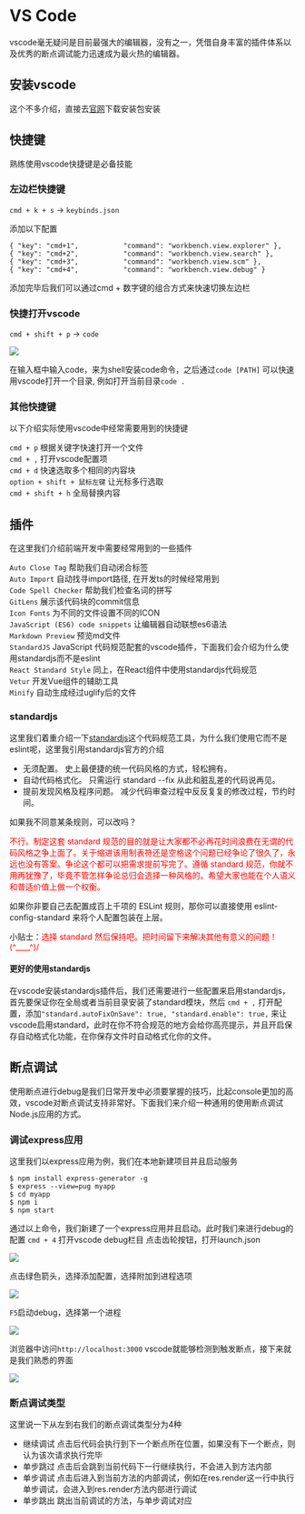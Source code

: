 # VS Code

vscode毫无疑问是目前最强大的编辑器，没有之一，凭借自身丰富的插件体系以及优秀的断点调试能力迅速成为最火热的编辑器。

## 安装vscode

这个不多介绍，直接去[官网](https://code.visualstudio.com/)下载安装包安装

## 快捷键

熟练使用vscode快捷键是必备技能

### 左边栏快捷键

`cmd + k + s` -> `keybinds.json`

添加以下配置

```
{ "key": "cmd+1",           "command": "workbench.view.explorer" },
{ "key": "cmd+2",           "command": "workbench.view.search" },
{ "key": "cmd+3",           "command": "workbench.view.scm" },
{ "key": "cmd+4",           "command": "workbench.view.debug" }
```

添加完毕后我们可以通过cmd + 数字键的组合方式来快速切换左边栏

### 快捷打开vscode

`cmd + shift + p` -> `code`

![](https://gw.alicdn.com/tfs/TB11o6_XET1gK0jSZFhXXaAtVXa-988-686.jpg)

在输入框中输入code，来为shell安装code命令，之后通过`code [PATH]` 可以快速用vscode打开一个目录, 例如打开当前目录`code .`

### 其他快捷键

以下介绍实际使用vscode中经常需要用到的快捷键

`cmd + p` 根据关键字快速打开一个文件  
`cmd + ,` 打开vscode配置项  
`cmd + d` 快速选取多个相同的内容块  
`option + shift + 鼠标左键` 让光标多行选取  
`cmd + shift + h` 全局替换内容

## 插件

在这里我们介绍前端开发中需要经常用到的一些插件

`Auto Close Tag` 帮助我们自动闭合标签  
`Auto Import` 自动找寻import路径, 在开发ts的时候经常用到  
`Code Spell Checker` 帮助我们检查名词的拼写  
`GitLens` 展示该代码块的commit信息  
`Icon Fonts` 为不同的文件设置不同的ICON  
`JavaScript (ES6) code snippets` 让编辑器自动联想es6语法  
`Markdown Preview` 预览md文件  
`StandardJS` JavaScript 代码规范配套的vscode插件，下面我们会介绍为什么使用standardjs而不是eslint  
`React Standard Style` 同上，在React组件中使用standardjs代码规范  
`Vetur` 开发Vue组件的辅助工具  
`Minify` 自动生成经过uglify后的文件  

### standardjs

这里我们着重介绍一下[standardjs](https://standardjs.com/readme-zhcn.html)这个代码规范工具，为什么我们使用它而不是eslint呢，这里我引用standardjs官方的介绍

- 无须配置。 史上最便捷的统一代码风格的方式，轻松拥有。
- 自动代码格式化。 只需运行 standard --fix 从此和脏乱差的代码说再见。
- 提前发现风格及程序问题。 减少代码审查过程中反反复复的修改过程，节约时间。

如果我不同意某条规则，可以改吗？  

<span style="color:red">不行。制定这套 standard 规范的目的就是让大家都不必再花时间浪费在无谓的代码风格之争上面了。关于缩进该用制表符还是空格这个问题已经争论了很久了，永远也没有答案。争论这个都可以把需求提前写完了。遵循 standard 规范，你就不用再犹豫了，毕竟不管怎样争论总归会选择一种风格的。希望大家也能在个人语义和普适价值上做一个权衡。</span>

如果你非要自己去配置成百上千项的 ESLint 规则，那你可以直接使用 eslint-config-standard 来将个人配置包装在上层。

小贴士：<span style="color:red">选择 standard 然后保持吧。把时间留下来解决其他有意义的问题！(^____^)/</span>

#### 更好的使用standardjs

在vscode安装standardjs插件后，我们还需要进行一些配置来启用standardjs，首先要保证你在全局或者当前目录安装了standard模块，然后
`cmd + ,` 打开配置，添加`"standard.autoFixOnSave": true, "standard.enable": true,` 来让vscode启用standard，此时在你不符合规范的地方会给你高亮提示，并且开启保存自动格式化功能，在你保存文件时自动格式化你的文件。

## 断点调试

使用断点进行debug是我们日常开发中必须要掌握的技巧，比起console更加的高效，vscode对断点调试支持非常好。下面我们来介绍一种通用的使用断点调试Node.js应用的方式。

### 调试express应用

这里我们以express应用为例，我们在本地新建项目并且启动服务

```
$ npm install express-generator -g
$ express --view=pug myapp
$ cd myapp
$ npm i
$ npm start
```

通过以上命令，我们新建了一个express应用并且启动。此时我们来进行debug的配置
`cmd + 4` 打开vscode debug栏目
点击齿轮按钮，打开launch.json

![](https://gw.alicdn.com/tfs/TB1iKQHXxv1gK0jSZFFXXb0sXXa-1734-628.png)

点击绿色箭头，选择添加配置，选择附加到进程选项

![](https://gw.alicdn.com/tfs/TB1hUEHXrj1gK0jSZFuXXcrHpXa-1054-716.png)

`F5`启动debug，选择第一个进程

![](https://gw.alicdn.com/tfs/TB1kkIGXAT2gK0jSZFkXXcIQFXa-1438-662.jpg)

浏览器中访问`http://localhost:3000` vscode就能够检测到触发断点，接下来就是我们熟悉的界面

![](https://gw.alicdn.com/tfs/TB1yHgIXrr1gK0jSZFDXXb9yVXa-1122-436.jpg)

### 断点调试类型

这里说一下从左到右我们的断点调试类型分为4种
- 继续调试 点击后代码会执行到下一个断点所在位置，如果没有下一个断点，则认为该次请求执行完毕
- 单步跳过 点击后会跳到当前代码下一行继续执行，不会进入到方法内部
- 单步调试 点击后进入到当前方法的内部调试，例如在res.render这一行中执行单步调试，会进入到res.render方法内部进行调试
- 单步跳出 跳出当前调试的方法，与单步调试对应
